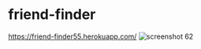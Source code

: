 # friend-finder

https://friend-finder55.herokuapp.com/
![screenshot 62](https://user-images.githubusercontent.com/34943428/44622750-34884100-a88d-11e8-990f-598109d9f737.png)

